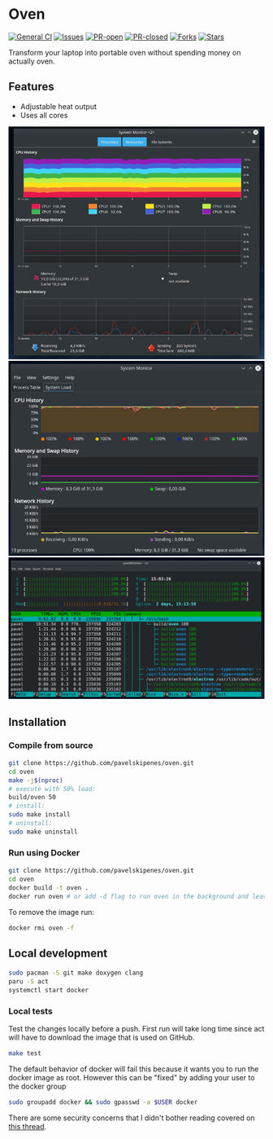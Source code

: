 # Oven
[![General CI](https://github.com/pavelnoen94/oven/workflows/General%20CI/badge.svg)](https://github.com/pavelnoen94/oven/workflows/General%20CI/badge.svg)
[![Issues](https://img.shields.io/github/issues/pavelnoen94/oven.svg)](https://github.com/pavelnoen94/oven/issues)
[![PR-open](https://img.shields.io/github/issues-pr/pavelnoen94/oven.svg)](https://github.com/pavelnoen94/oven/pulls)
[![PR-closed](https://img.shields.io/github/issues-pr-closed/pavelnoen94/oven.svg)](https://github.com/pavelnoen94/oven/pulls)
[![Forks](https://img.shields.io/github/forks/pavelnoen94/oven.svg)](https://github.com/pavelnoen94/oven/network)
[![Stars](https://img.shields.io/github/stars/pavelnoen94/oven.svg)](https://github.com/pavelnoen94/oven/stargazers)

Transform your laptop into portable oven without spending money on actually oven.

## Features
- Adjustable heat output
- Uses all cores

![Gnome system monitor](docs/gnome_system_monitor.png)
![KDE System Guard](docs/k_sys_guard.png)
![htop](docs/htop.png)

## Installation

### Compile from source
```bash
git clone https://github.com/pavelskipenes/oven.git
cd oven
make -j$(nproc)
# execute with 50% load:
build/oven 50
# install:
sudo make install
# uninstall:
sudo make uninstall
```

### Run using Docker
```bash
git clone https://github.com/pavelskipenes/oven.git
cd oven
docker build -t oven .
docker run oven # or add -d flag to run oven in the background and leave your shell interactive
```

To remove the image run:
```bash
docker rmi oven -f
```

## Local development
```bash
sudo pacman -S git make doxygen clang
paru -S act
systemctl start docker
```

### Local tests
Test the changes locally before a push. First run will take long time since act will have to download the image that is used on GitHub.
```bash
make test
```
The default behavior of docker will fail this because it wants you to run the docker image as root. However this can be "fixed" by adding your user to the docker group
```bash
sudo groupadd docker && sudo gpasswd -a $USER docker
```
There are some security concerns that I didn't bother reading covered on [this thread](https://askubuntu.com/questions/477551/how-can-i-use-docker-without-sudo).
